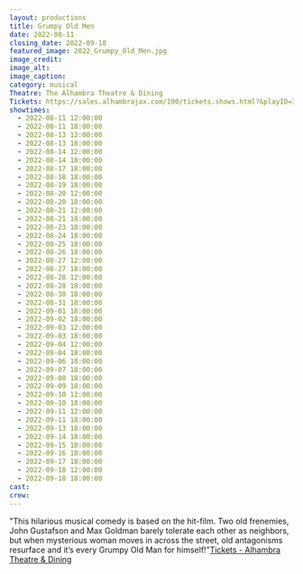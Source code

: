 ```yaml
---
layout: productions
title: Grumpy Old Men
date: 2022-08-11
closing_date: 2022-09-18
featured_image: 2022_Grumpy_Old_Men.jpg
image_credit: 
image_alt:
image_caption:
category: musical
Theatre: The Alhambra Theatre & Dining
Tickets: https://sales.alhambrajax.com/100/tickets.shows.html?&playID=394
showtimes: 
  - 2022-08-11 12:00:00
  - 2022-08-11 18:00:00
  - 2022-08-13 12:00:00
  - 2022-08-13 18:00:00
  - 2022-08-14 12:00:00
  - 2022-08-14 18:00:00
  - 2022-08-17 18:00:00
  - 2022-08-18 18:00:00
  - 2022-08-19 18:00:00
  - 2022-08-20 12:00:00
  - 2022-08-20 18:00:00
  - 2022-08-21 12:00:00
  - 2022-08-21 18:00:00
  - 2022-08-23 18:00:00
  - 2022-08-24 18:00:00
  - 2022-08-25 18:00:00
  - 2022-08-26 18:00:00
  - 2022-08-27 12:00:00
  - 2022-08-27 18:00:00
  - 2022-08-28 12:00:00
  - 2022-08-28 18:00:00
  - 2022-08-30 18:00:00
  - 2022-08-31 18:00:00
  - 2022-09-01 18:00:00
  - 2022-09-02 18:00:00
  - 2022-09-03 12:00:00
  - 2022-09-03 18:00:00
  - 2022-09-04 12:00:00
  - 2022-09-04 18:00:00
  - 2022-09-06 18:00:00
  - 2022-09-07 18:00:00
  - 2022-09-08 18:00:00
  - 2022-09-09 18:00:00
  - 2022-09-10 12:00:00
  - 2022-09-10 18:00:00
  - 2022-09-11 12:00:00
  - 2022-09-11 18:00:00
  - 2022-09-13 18:00:00
  - 2022-09-14 18:00:00
  - 2022-09-15 18:00:00
  - 2022-09-16 18:00:00
  - 2022-09-17 18:00:00
  - 2022-09-18 12:00:00
  - 2022-09-18 18:00:00
cast:
crew:
---
```

"This hilarious musical comedy is based on the hit-film. Two old frenemies, John Gustafson and Max Goldman barely tolerate each other as neighbors, but when mysterious woman moves in across the street, old antagonisms resurface and it’s every Grumpy Old Man for himself!"[Tickets - Alhambra Theatre & Dining](https://www.alhambrajax.com/tickets/)
